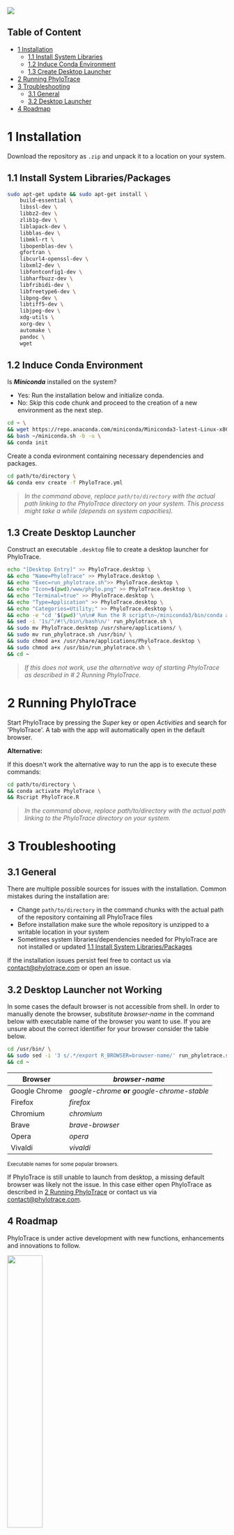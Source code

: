 <picture>
    <source media="(prefers-color-scheme: light)" srcset="www/PhyloTrace_bw.png">
    <source media="(prefers-color-scheme: dark)" srcset="www/PhyloTrace.png">    
    <img src= "www/">
</picture>



## Table of Content

* [1 Installation](#1-installation)
    * [1.1 Install System Libraries](#11-install-system-librariespackages)
    * [1.2 Induce Conda Environment](#12-induce-conda-environment)
    * [1.3 Create Desktop Launcher](#13-create-desktop-launcher)
* [2 Running PhyloTrace](#2-running-phylotrace)
* [3 Troubleshooting](#3-troubleshooting)
    * [3.1 General](#31-general)
    * [3.2 Desktop Launcher](#32-desktop-launcher-not-working)
* [4 Roadmap](#4-roadmap)

# 1 Installation

Download the repository as `.zip` and unpack it to a location on your system.  

## 1.1 Install System Libraries/Packages

```bash
sudo apt-get update && sudo apt-get install \
    build-essential \
    libssl-dev \
    libbz2-dev \
    zlib1g-dev \
    liblapack-dev \
    libblas-dev \
    libmkl-rt \
    libopenblas-dev \
    gfortran \
    libcurl4-openssl-dev \
    libxml2-dev \
    libfontconfig1-dev \
    libharfbuzz-dev \
    libfribidi-dev \
    libfreetype6-dev \
    libpng-dev \
    libtiff5-dev \
    libjpeg-dev \
    xdg-utils \
    xorg-dev \
    automake \
    pandoc \
    wget
```

## 1.2 Induce Conda Environment 

Is ***Miniconda*** installed on the system?

- Yes: Run the installation below and initialize conda. 
- No: Skip this code chunk and proceed to the creation of a new environment as the next step.  

```bash
cd ~ \
&& wget https://repo.anaconda.com/miniconda/Miniconda3-latest-Linux-x86_64.sh -O ~/miniconda.sh \
&& bash ~/miniconda.sh -b -u \
&& conda init 
```

Create a conda evironment containing necessary dependencies and packages.
```bash
cd path/to/directory \
&& conda env create -f PhyloTrace.yml
```
>*In the command above, replace `path/to/directory` with the actual path linking to the PhyloTrace directory on your system.*
>*This process might take a while (depends on system capacities).*

## 1.3 Create Desktop Launcher

Construct an executable `.desktop` file to create a desktop launcher for PhyloTrace. 
```bash
echo "[Desktop Entry]" >> PhyloTrace.desktop \
&& echo "Name=PhyloTrace" >> PhyloTrace.desktop \
&& echo "Exec=run_phylotrace.sh">> PhyloTrace.desktop \
&& echo "Icon=$(pwd)/www/phylo.png" >> PhyloTrace.desktop \
&& echo "Terminal=true" >> PhyloTrace.desktop \
&& echo "Type=Application" >> PhyloTrace.desktop \
&& echo "Categories=Utility;" >> PhyloTrace.desktop \
&& echo -e "cd '$(pwd)'\n\n# Run the R script\n~/miniconda3/bin/conda activate PhyloTrace\nRscript $(pwd)/PhyloTrace.R" > run_phylotrace.sh \
&& sed -i '1s/^/#!\/bin\/bash\n/' run_phylotrace.sh \
&& sudo mv PhyloTrace.desktop /usr/share/applications/ \
&& sudo mv run_phylotrace.sh /usr/bin/ \
&& sudo chmod a+x /usr/share/applications/PhyloTrace.desktop \
&& sudo chmod a+x /usr/bin/run_phylotrace.sh \
&& cd ~
```

>*If this does not work, use the alternative way of starting PhyloTrace as described in # 2 Running PhyloTrace.*

# 2 Running PhyloTrace

Start PhyloTrace by pressing the *Super* key or open *Activities* and search for 'PhyloTrace'. A tab with the app will automatically open in the default browser.

**Alternative:**

If this doesn't work the alternative way to run the app is to execute these commands:
```bash
cd path/to/directory \
&& conda activate PhyloTrace \
&& Rscript PhyloTrace.R 
```
>*In the command above, replace path/to/directory with the actual path linking to the PhyloTrace directory on your system.*

# 3 Troubleshooting

## 3.1 General
There are multiple possible sources for issues with the installation. Common mistakes during the installation are: 
- Change `path/to/directory` in the command chunks with the actual path of the repository containing all PhyloTrace files
- Before installation make sure the whole repository is unzipped to a writable location in your system
- Sometimes system libraries/dependencies needed for PhyloTrace are not installed or updated [1.1 Install System Libraries/Packages](#11-install-system-librariespackages)

If the installation issues persist feel free to contact us via [contact@phylotrace.com](mailto:contact@phylotrace.com?subject=[GitHub]%20Source%20Han%20Sans) or open an issue.

## 3.2 Desktop Launcher not Working
In some cases the default browser is not accessible from shell. In order to manually denote the browser, substitute *browser-name* in the command below with executable name of the browser you want to use. If you are unsure about the correct identifier for your browser consider the table below. 

```bash
cd /usr/bin/ \
&& sudo sed -i '3 s/.*/export R_BROWSER=browser-name/' run_phylotrace.sh \
&& cd ~
```

| Browser  | *browser-name*  |
| ------------- | ------------- |
| Google Chrome  | *google-chrome* **or** *google-chrome-stable*  |
| Firefox  | *firefox*  |
| Chromium  | *chromium*  |
| Brave  | *brave-browser*  |
| Opera  | *opera*  |
| Vivaldi  | *vivaldi*  |

<sub>Executable names for some popular browsers.</sub>

If PhyloTrace is still unable to launch from desktop, a missing default browser was likely not the issue. In this case either open PhyloTrace as described in [2 Running PhyloTrace](#2-running-phylotrace) or contact us via [contact@phylotrace.com](mailto:contact@phylotrace.com?subject=[GitHub]%20Source%20Han%20Sans).  

## 4 Roadmap
PhyloTrace is under active development with new functions, enhancements and innovations to follow.

<picture>
    <source media="(prefers-color-scheme: light)" srcset="www/roadmap1.png" width="40%">
    <source media="(prefers-color-scheme: dark)" srcset="www/roadmap1.jpg" width="40%">    
    <img src= "www/">
</picture>

<sub>Generated with AI (GPT-4 DALL·E)</sub>


- [X] ***"Hello World!"*** - Completion Version 1.0.0 
- [ ] Support for additional cgMLST scheme databases (e.g. pubMLST, EnteroBase, Institut Pasteur)  
- [ ] MST Graph Clustering 
- [ ] Implementation of a Gene Enrichment Analysis   
- [ ] Hash-Based Core Genome Multilocus Sequence Typing
- [ ] More sophisticated MST Graphs (e.g. Pie Charts as Nodes)
- [ ] Create new cgMLST Schemes / Add new Loci
- [ ] Implementation of a NGS Sequencing Pipeline






